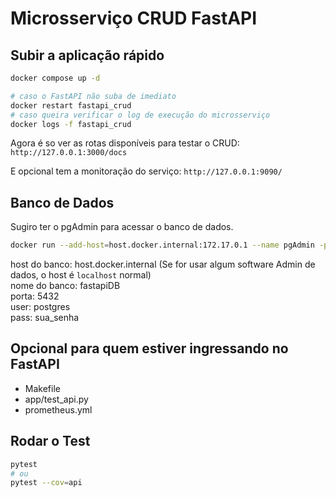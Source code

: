 # Microsserviço CRUD FastAPI

## Subir a aplicação rápido

```bash
docker compose up -d

# caso o FastAPI não suba de imediato
docker restart fastapi_crud
# caso queira verificar o log de execução do microsserviço
docker logs -f fastapi_crud
```
Agora é so ver as rotas disponíveis para testar o CRUD: `http://127.0.0.1:3000/docs`

E opcional tem a monitoração do serviço: `http://127.0.0.1:9090/`


## Banco de Dados
Sugiro ter o pgAdmin para acessar o banco de dados.
```bash
docker run --add-host=host.docker.internal:172.17.0.1 --name pgAdmin -p 8081:80 -e PGADMIN_DEFAULT_EMAIL=admin@admin.com -e PGADMIN_DEFAULT_PASSWORD=admin -d dpage/pgadmin4
```
host do banco: host.docker.internal (Se for usar algum software Admin de dados, o host é `localhost` normal) \
nome do banco: fastapiDB \
porta: 5432 \
user: postgres \
pass: sua_senha 



## Opcional para quem estiver ingressando no FastAPI
- Makefile
- app/test_api.py
- prometheus.yml


## Rodar o Test

```bash
pytest
# ou
pytest --cov=api
```


